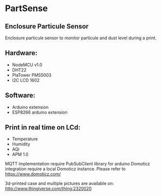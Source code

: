 # PartSense
## Enclosure Particule Sensor

Enclosure particule sensor to monitor particule and dust level during a print.

## Hardware:
 * NodeMCU v1.0
 * DHT22
 * PlaTower PMS5003
 * I2C LCD 1602
  
 ## Software:
 * Arduino extension
 * ESP8266 arduino extension
  
## Print in real time on LCd:
 * Temperature
 * Humidity
 * AQi
 * APM 1.0

MQTT implementation require PubSubClient library for arduino
Domoticz integration require a local Domoticz instance. Please refer to https://www.domoticz.com/

3d-printed case and multiple pictures are available on: 
http://www.thingiverse.com/thing:2320020
